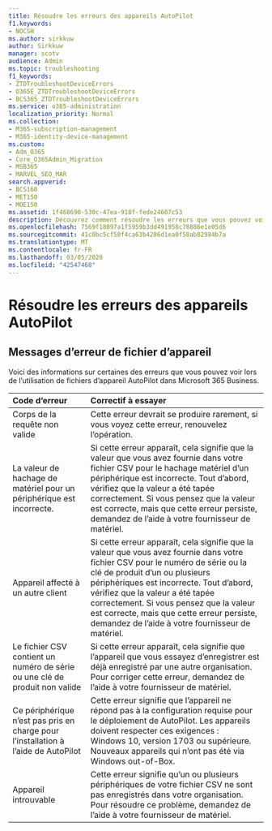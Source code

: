 ```yaml
---
title: Résoudre les erreurs des appareils AutoPilot
f1.keywords:
- NOCSH
ms.author: sirkkuw
author: Sirkkuw
manager: scotv
audience: Admin
ms.topic: troubleshooting
f1_keywords:
- ZTDTroubleshootDeviceErrors
- O365E_ZTDTroubleshootDeviceErrors
- BCS365_ZTDTroubleshootDeviceErrors
ms.service: o365-administration
localization_priority: Normal
ms.collection:
- M365-subscription-management
- M365-identity-device-management
ms.custom:
- Adm_O365
- Core_O365Admin_Migration
- MSB365
- MARVEL_SEO_MAR
search.appverid:
- BCS160
- MET150
- MOE150
ms.assetid: 1f468690-530c-47ea-918f-fede24607c53
description: Découvrez comment résoudre les erreurs que vous pouvez voir lors de l’utilisation de fichiers d’appareil AutoPilot dans Microsoft 365 Business.
ms.openlocfilehash: 7569f18097a1f5959b3dd491958c78886e1e05d6
ms.sourcegitcommit: 41c0bc5cf50f4ca63b4286d1ea0f58ab82984b7a
ms.translationtype: MT
ms.contentlocale: fr-FR
ms.lasthandoff: 03/05/2020
ms.locfileid: "42547468"
---
```

# <a name="troubleshoot-autopilot-device-errors"></a>Résoudre les erreurs des appareils AutoPilot

## <a name="device-file-error-messages"></a>Messages d’erreur de fichier d’appareil

Voici des informations sur certaines des erreurs que vous pouvez voir lors de l’utilisation de fichiers d’appareil AutoPilot dans Microsoft 365 Business. 
  
|**Code d’erreur**|**Correctif à essayer**|
|:-----|:-----|
|Corps de la requête non valide  <br/> |Cette erreur devrait se produire rarement, si vous voyez cette erreur, renouvelez l’opération.  <br/> |
|La valeur de hachage de matériel pour un périphérique est incorrecte.  <br/> |Si cette erreur apparaît, cela signifie que la valeur que vous avez fournie dans votre fichier CSV pour le hachage matériel d’un périphérique est incorrecte. Tout d’abord, vérifiez que la valeur a été tapée correctement. Si vous pensez que la valeur est correcte, mais que cette erreur persiste, demandez de l’aide à votre fournisseur de matériel.  <br/> |
|Appareil affecté à un autre client  <br/> |Si cette erreur apparaît, cela signifie que la valeur que vous avez fournie dans votre fichier CSV pour le numéro de série ou la clé de produit d’un ou plusieurs périphériques est incorrecte. Tout d’abord, vérifiez que la valeur a été tapée correctement. Si vous pensez que la valeur est correcte, mais que cette erreur persiste, demandez de l’aide à votre fournisseur de matériel.  <br/> |
|Le fichier CSV contient un numéro de série ou une clé de produit non valide  <br/> |Si cette erreur apparaît, cela signifie que l’appareil que vous essayez d’enregistrer est déjà enregistré par une autre organisation. Pour corriger cette erreur, demandez de l’aide à votre fournisseur de matériel.  <br/> |
|Ce périphérique n’est pas pris en charge pour l’installation à l’aide de AutoPilot  <br/> | Cette erreur signifie que l’appareil ne répond pas à la configuration requise pour le déploiement de AutoPilot. Les appareils doivent respecter ces exigences :  <br/>  Windows 10, version 1703 ou supérieure.  <br/>  Nouveaux appareils qui n’ont pas été via Windows out-of-Box.  <br/> |
|Appareil introuvable  <br/> |Cette erreur signifie qu’un ou plusieurs périphériques de votre fichier CSV ne sont pas enregistrés dans votre organisation. Pour résoudre ce problème, demandez de l’aide à votre fournisseur de matériel.  <br/> |
